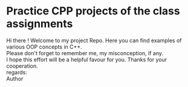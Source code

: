 # Practice CPP projects of the class assignments
Hi there ! Welcome to my project Repo. Here you can find examples of various OOP concepts in C++.<br>
Please don't forget to remember me, my misconception, if any. <br>
I hope this effort will be a helpful favour for you. Thanks for your cooperation.<br>
regards: <br>
Author
